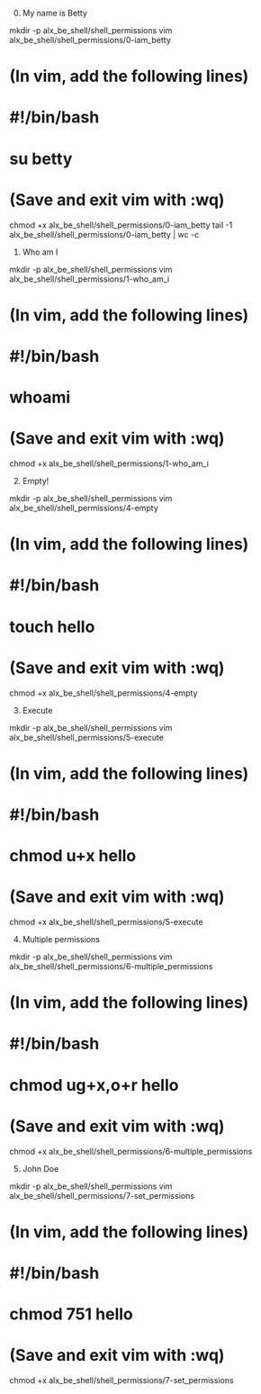 

0. My name is Betty

mkdir -p alx_be_shell/shell_permissions
vim alx_be_shell/shell_permissions/0-iam_betty
# (In vim, add the following lines)
# #!/bin/bash
# su betty
# (Save and exit vim with :wq)
chmod +x alx_be_shell/shell_permissions/0-iam_betty
tail -1 alx_be_shell/shell_permissions/0-iam_betty | wc -c



1. Who am I

mkdir -p alx_be_shell/shell_permissions
vim alx_be_shell/shell_permissions/1-who_am_i
# (In vim, add the following lines)
# #!/bin/bash
# whoami
# (Save and exit vim with :wq)
chmod +x alx_be_shell/shell_permissions/1-who_am_i


2. Empty!

mkdir -p alx_be_shell/shell_permissions
vim alx_be_shell/shell_permissions/4-empty
# (In vim, add the following lines)
# #!/bin/bash
# touch hello
# (Save and exit vim with :wq)
chmod +x alx_be_shell/shell_permissions/4-empty


3. Execute

mkdir -p alx_be_shell/shell_permissions
vim alx_be_shell/shell_permissions/5-execute
# (In vim, add the following lines)
# #!/bin/bash
# chmod u+x hello
# (Save and exit vim with :wq)
chmod +x alx_be_shell/shell_permissions/5-execute


4. Multiple permissions

mkdir -p alx_be_shell/shell_permissions
vim alx_be_shell/shell_permissions/6-multiple_permissions
# (In vim, add the following lines)
# #!/bin/bash
# chmod ug+x,o+r hello
# (Save and exit vim with :wq)
chmod +x alx_be_shell/shell_permissions/6-multiple_permissions


5. John Doe

mkdir -p alx_be_shell/shell_permissions
vim alx_be_shell/shell_permissions/7-set_permissions
# (In vim, add the following lines)
# #!/bin/bash
# chmod 751 hello
# (Save and exit vim with :wq)
chmod +x alx_be_shell/shell_permissions/7-set_permissions
